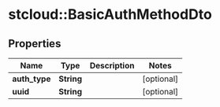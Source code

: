 # stcloud::BasicAuthMethodDto

## Properties
| Name          | Type       | Description | Notes      |
| ------------- | ---------- | ----------- | ---------- |
| **auth_type** | **String** |             | [optional] |
| **uuid**      | **String** |             | [optional] |
